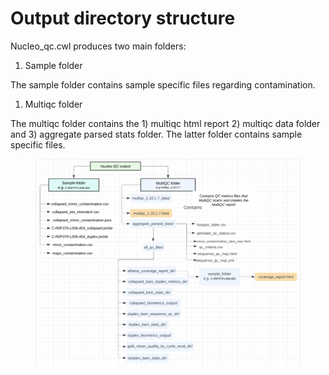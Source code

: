 # Output directory structure

Nucleo\_qc.cwl produces two main folders:

1. Sample folder

The sample folder contains sample specific files regarding contamination.



1. Multiqc folder

The multiqc folder contains the 1) multiqc html report 2) multiqc data folder and 3) aggregate parsed stats folder. The latter folder contains sample specific files.&#x20;

<figure><img src="../../.gitbook/assets/iScreen Shoter - 2022-12-05 131553.114.png" alt=""><figcaption></figcaption></figure>
